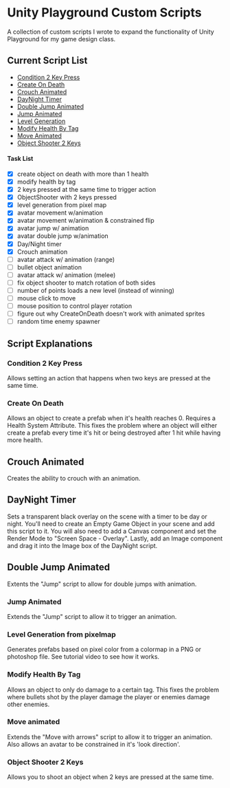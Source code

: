 # Unity Playground Custom Scripts
A collection of custom scripts I wrote to expand the functionality of Unity Playground for my game design class.

## Current Script List
* [Condition 2 Key Press](#Condition-2-Key-Press)
* [Create On Death](#Create-On-Death)
* [Crouch Animated](#Crouch-Animated)
* [DayNight Timer](#DayNight-Timer)
* [Double Jump Animated](#Double-Jump-Animated)
* [Jump Animated](#Jump-Animated)
* [Level Generation](#Level-Generation-from-pixelmap)
* [Modify Health By Tag](#Modify-Health-By-Tag)
* [Move Animated](#Move-Animated)
* [Object Shooter 2 Keys](#Object-Shooter-2-Keys)

#### Task List
- [x] create object on death with more than 1 health
- [x] modify health by tag
- [x] 2 keys pressed at the same time to trigger action
- [x] ObjectShooter with 2 keys pressed
- [x] level generation from pixel map
- [x] avatar movement w/animation
- [x] avatar movement w/animation & constrained flip
- [x] avatar jump w/ animation
- [x] avatar double jump w/animation
- [x] Day/Night timer
- [x] Crouch animation
- [ ] avatar attack w/ animation (range)
- [ ] bullet object animation
- [ ] avatar attack w/ animation (melee)
- [ ] fix object shooter to match rotation of both sides
- [ ] number of points loads a new level (instead of winning)
- [ ] mouse click to move
- [ ] mouse position to control player rotation
- [ ] figure out why CreateOnDeath doesn't work with animated sprites
- [ ] random time enemy spawner

## Script Explanations

### Condition 2 Key Press
Allows setting an action that happens when two keys are pressed at the same time.

### Create On Death
Allows an object to create a prefab when it's health reaches 0. Requires a Health System Attribute. This fixes the problem where an object will either create a prefab every time it's hit or being destroyed after 1 hit while having more health.

## Crouch Animated
Creates the ability to crouch with an animation.

## DayNight Timer
Sets a transparent black overlay on the scene with a timer to be day or night. You'll need to create an Empty Game Object in your scene and add this script to it. You will also need to add a Canvas component and set the Render Mode to "Screen Space - Overlay". Lastly, add an Image component and drag it into the Image box of the DayNight script.

## Double Jump Animated
Extents the "Jump" script to allow for double jumps with animation.

### Jump Animated
Extends the "Jump" script to allow it to trigger an animation.

### Level Generation from pixelmap
Generates prefabs based on pixel color from a colormap in a PNG or photoshop file. See tutorial video to see how it works.

### Modify Health By Tag
Allows an object to only do damage to a certain tag. This fixes the problem where bullets shot by the player damage the player or enemies damage other enemies.

### Move animated
Extends the "Move with arrows" script to allow it to trigger an animation. Also allows an avatar to be constrained in it's 'look direction'.

### Object Shooter 2 Keys
Allows you to shoot an object when 2 keys are pressed at the same time.
